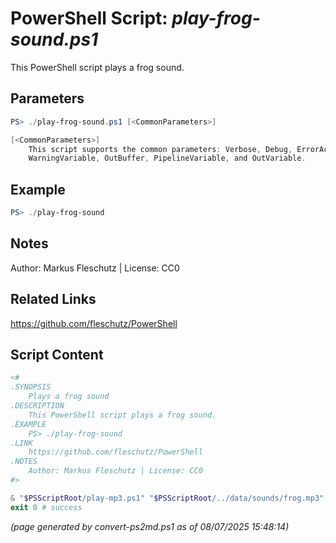 PowerShell Script: *play-frog-sound.ps1*
===================================

This PowerShell script plays a frog sound.

Parameters
----------
```powershell
PS> ./play-frog-sound.ps1 [<CommonParameters>]

[<CommonParameters>]
    This script supports the common parameters: Verbose, Debug, ErrorAction, ErrorVariable, WarningAction, 
    WarningVariable, OutBuffer, PipelineVariable, and OutVariable.
```

Example
-------
```powershell
PS> ./play-frog-sound

```

Notes
-----
Author: Markus Fleschutz | License: CC0

Related Links
-------------
https://github.com/fleschutz/PowerShell

Script Content
--------------
```powershell
<#
.SYNOPSIS
	Plays a frog sound
.DESCRIPTION
	This PowerShell script plays a frog sound.
.EXAMPLE
	PS> ./play-frog-sound
.LINK
	https://github.com/fleschutz/PowerShell
.NOTES
	Author: Markus Fleschutz | License: CC0
#>

& "$PSScriptRoot/play-mp3.ps1" "$PSScriptRoot/../data/sounds/frog.mp3"
exit 0 # success
```

*(page generated by convert-ps2md.ps1 as of 08/07/2025 15:48:14)*
